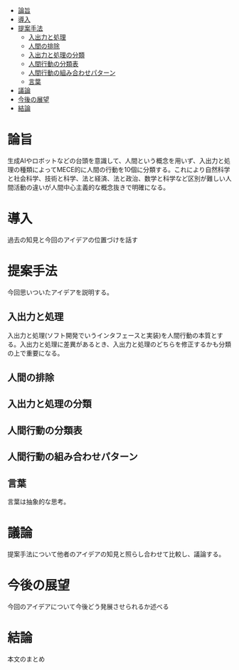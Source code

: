- [論旨](#論旨)
- [導入](#導入)
- [提案手法](#提案手法)
  - [入出力と処理](#入出力と処理)
  - [人間の排除](#人間の排除)
  - [入出力と処理の分類](#入出力と処理の分類)
  - [人間行動の分類表](#人間行動の分類表)
  - [人間行動の組み合わせパターン](#人間行動の組み合わせパターン)
  - [言葉](#言葉)
- [議論](#議論)
- [今後の展望](#今後の展望)
- [結論](#結論)

# 論旨
生成AIやロボットなどの台頭を意識して、人間という概念を用いず、入出力と処理の種類によってMECE的に人間の行動を10個に分類する。これにより自然科学と社会科学、技術と科学、法と経済、法と政治、数学と科学など区別が難しい人間活動の違いが人間中心主義的な概念抜きで明確になる。

# 導入
過去の知見と今回のアイデアの位置づけを話す

# 提案手法
今回思いついたアイデアを説明する。

## 入出力と処理
入出力と処理(ソフト開発でいうインタフェースと実装)を人間行動の本質とする。入出力と処理に差異があるとき、入出力と処理のどちらを修正するかも分類の上で重要になる。

## 人間の排除

## 入出力と処理の分類

## 人間行動の分類表

## 人間行動の組み合わせパターン

## 言葉
言葉は抽象的な思考。

# 議論
提案手法について他者のアイデアの知見と照らし合わせて比較し、議論する。

# 今後の展望
今回のアイデアについて今後どう発展させられるか述べる

# 結論
本文のまとめ
